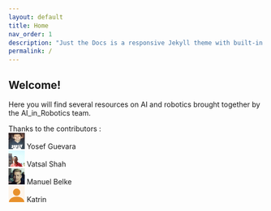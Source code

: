 ```yaml
---
layout: default
title: Home
nav_order: 1
description: "Just the Docs is a responsive Jekyll theme with built-in search that is easily customizable and hosted on GitHub Pages."
permalink: /
---
```


## Welcome!

Here you will find several resources on AI and robotics brought together by the AI_in_Robotics team.

Thanks to the contributors :  
<img src="utils/Yosef_Guevara.png" width="32" height="32" alt=""/>  Yosef Guevara    
<img src="utils/Vatsal_Shah.jpg" width="32" height="32" alt=""/>  Vatsal Shah  
<img src="utils/Manuel_Belke.jpg" width="32" height="32" alt=""/>  Manuel Belke  
<img src="utils/Katrin.png" width="32" height="32" alt=""/>  Katrin  
